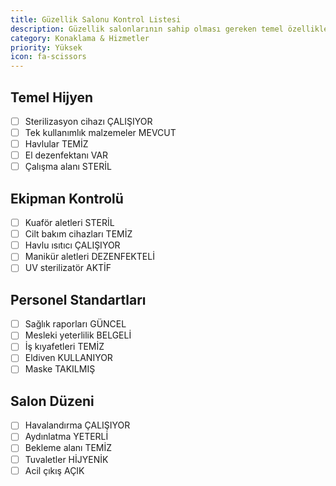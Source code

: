 ```yaml
---
title: Güzellik Salonu Kontrol Listesi
description: Güzellik salonlarının sahip olması gereken temel özellikler
category: Konaklama & Hizmetler
priority: Yüksek
icon: fa-scissors
---
```


## Temel Hijyen

- [ ] Sterilizasyon cihazı ÇALIŞIYOR
- [ ] Tek kullanımlık malzemeler MEVCUT
- [ ] Havlular TEMİZ
- [ ] El dezenfektanı VAR
- [ ] Çalışma alanı STERİL

## Ekipman Kontrolü

- [ ] Kuaför aletleri STERİL
- [ ] Cilt bakım cihazları TEMİZ
- [ ] Havlu ısıtıcı ÇALIŞIYOR
- [ ] Manikür aletleri DEZENFEKTELİ
- [ ] UV sterilizatör AKTİF

## Personel Standartları

- [ ] Sağlık raporları GÜNCEL
- [ ] Mesleki yeterlilik BELGELİ
- [ ] İş kıyafetleri TEMİZ
- [ ] Eldiven KULLANIYOR
- [ ] Maske TAKILMIŞ

## Salon Düzeni

- [ ] Havalandırma ÇALIŞIYOR
- [ ] Aydınlatma YETERLİ
- [ ] Bekleme alanı TEMİZ
- [ ] Tuvaletler HİJYENİK
- [ ] Acil çıkış AÇIK

